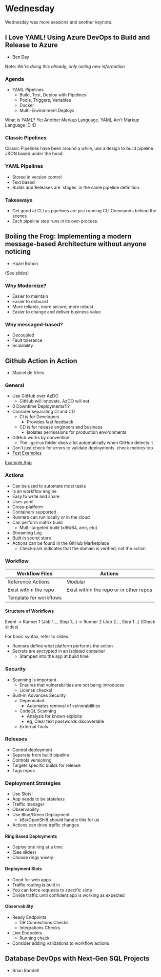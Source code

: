 # Wednesday

Wednesday was more sessions and another keynote.

## I Love YAML! Using Azure DevOps to Build and Release to Azure

* Ben Day

Note: *We're doing this already, only noting new information*

### Agenda

* YAML Pipelines
  * Build, Test, Deploy with Pipelines
  * Pools, Triggers, Variables
  * Docker
  * Multi-Environment Deploys

What is YAML? Yet Another Markup Language. YAML Ain't Markup Language :D :D

### Classic Pipelines

Classic Pipelines have been around a while, use a design to build pipeline. JSON based under the hood.

### YAML Pipelines

* Stored in version control
* Text based
* Builds and Releases are 'stages' in the same pipeline definition.

### Takeaways

* Get good at CLI as pipelines are just running CLI Commands behind the scenes
* Each pipeline step runs in its own process.

## Boiling the Frog: Implementing a modern message-based Architecture without anyone noticing

* Hazel Bohon

(See slides)

### Why Modernize?

* Easier to maintain
* Easier to onboard
* More reliable, more secure, more robust
* Easier to change and deliver business value

### Why messaged-based?

* Decoupled
* Fault tolerance
* Scalability

## Github Action in Action

* Marcel de Vries

### General

* Use GitHub over AzDO
  * GitHub will innovate, AzDO will not.
* 0 Downtime Deployments?!?
* Consider separating CI and CD
  * CI is for Developers
    * Provides fast feedback
  * CD is for release engineers and business
    * Isolates permissions for production environments
* GitHub works by convention.
  * The `.github` folder does a lot automatically when GitHub detects it
* Don't just check for errors to validate deployments, check metrics too
* [Test Examples](https://github.com/vriesmarcel/vslive-hq-2024)

[Example App](https://github.com/vriesmarcel/globoticket)

### Actions

* Can be used to automate most tasks
* Is an workflow engine
* Easy to write and share
* Uses yaml
* Cross-platform
* Containers supported
* Runners can run locally or in the cloud
* Can perform matrix build
  * Multi-targeted build (x86/64, arm, etc)
* Streaming Log
* Built in secret store
* Actions can be found in the GitHub Marketplace
  * Checkmark indicates that the domain is verified, not the action


### Workflow

|Workflow Files|Actions|
|-|-|
|Reference Actions|Modular|
|Exist within the repo|Exist within the repo or in other repos|
|Template for workflows| |

#### Structure of Workflows

Event -> Runner 1 (Job 1..., Step 1...) -> Runner 2 (Job 2..., Step 1...) (Check slides)

For basic syntax, refer to slides.

* Runners define what platform performs the action
* Secrets are encrypted in an isolated container
  * Stamped into the app at build time

### Security

* Scanning is important
  * Ensures that vulnerabilities are not being introduces
  * License checks!
* Built-in Advances Security
  * Dependabot
    * Automates removal of vulnerabilities
  * CodeQL Scanning
    * Analysis for known exploits
    * eg, Clear text passwords discoverable
  * External Tools

### Releases

* Control deployment
* Separate from build pipeline
* Controls versioning
* Targets specific builds for release
* Tags repos

### Deployment Strategies

* Use Slots!
* App needs to be stateless
* Traffic manager
* Observability
* Use Blue/Green Deployment
  * k8s/OpenShift should handle this for us
* Actions can drive traffic changes

#### Ring Based Deployments

* Deploy one ring at a time
* (See slides)
* Choose rings wisely

#### Deployment Slots

* Good for web apps
* Traffic routing is built in
* You can force requests to specific slots
* Divide traffic until confident app is working as expected

#### Observability

* Ready Endpoints
  * DB Connections Checks
  * Integrations Checks
* Live Endpoints
  * Running check
* Consider adding validations to workflow actions

## Database DevOps with Next-Gen SQL Projects

* Brian Randell
